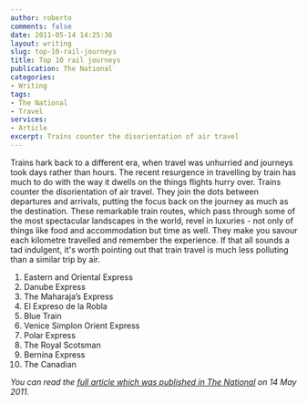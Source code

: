 ```yaml
---
author: roberto
comments: false
date: 2011-05-14 14:25:36
layout: writing
slug: top-10-rail-journeys
title: Top 10 rail journeys
publication: The National
categories:
- Writing
tags:
- The National
- Travel
services:
- Article
excerpt: Trains counter the disorientation of air travel
---
```


<span class="firstcharacter">T</span>rains hark back to a different era, when travel was unhurried and journeys took days rather than hours. The recent resurgence in travelling by train has much to do with the way it dwells on the things flights hurry over. Trains counter the disorientation of air travel. They join the dots between departures and arrivals, putting the focus back on the journey as much as the destination. These remarkable train routes, which pass through some of the most spectacular landscapes in the world, revel in luxuries - not only of things like food and accommodation but time as well. They make you savour each kilometre travelled and remember the experience. If that all sounds a tad indulgent, it's worth pointing out that train travel is much less polluting than a similar trip by air.

1. Eastern and Oriental Express
2. Danube Express
3. The Maharaja’s Express
4. El Expreso de la Robla
5. Blue Train
6. Venice Simplon Orient Express
7. Polar Express
8. The Royal Scotsman
9. Bernina Express
10. The Canadian

*You can read the [full article which was published in The National](http://www.thenational.ae/lifestyle/travel/get-the-inside-track-on-luxury-with-the-10-best-rail-journeys?pageCount=0) on 14 May 2011.*




